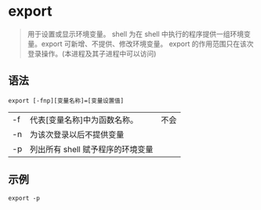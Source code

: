 # export

> 用于设置或显示环境变量。
> shell 为在 shell 中执行的程序提供一组环境变量。export 可新增、不提供、修改环境变量。
> export 的作用范围只在该次登录操作。(本进程及其子进程中可以访问)

## 语法

```
export [-fnp][变量名称]=[变量设置值]
```

|     |                                   |      |
| --- | --------------------------------- | ---- |
| -f  | 代表[变量名称]中为函数名称。      | 不会 |
| -n  | 为该次登录以后不提供变量          |      |
| -p  | 列出所有 shell 赋予程序的环境变量 |      |

## 示例

```
export -p
```
